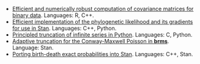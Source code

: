 - [Efficient and numerically robust computation of covariance matrices for binary data](https://github.com/maxbiostat/Student_projects/blob/main/ProgrammingProjects/CovarianceBinary.md). Languages: R, C++.
- [Efficient implementation of the phylogenetic likelihood and its gradients for use in Stan](https://github.com/maxbiostat/Student_projects/blob/main/ProgrammingProjects/PhyloGradients.md). Languages: C++, Python.
- [Principled truncation of infinite series in Python](https://github.com/maxbiostat/Student_projects/blob/main/ProgrammingProjects/SumPy.md). Languages: C, Python.
- [Adaptive truncation for the Conway-Maxwell Poisson in **brms**](https://github.com/maxbiostat/Student_projects/blob/main/ProgrammingProjects/COMP_brms.md). Language: Stan.
- [Porting birth-death exact probabilities into  Stan](https://github.com/maxbiostat/Student_projects/blob/main/ProgrammingProjects/MultiBD_Stan.md). Languages: C++, Stan.

